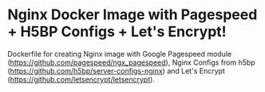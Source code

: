 # Nginx Docker Image with Pagespeed + H5BP Configs + Let's Encrypt!

Dockerfile for creating Nginx image with Google Pagespeed module (https://github.com/pagespeed/ngx_pagespeed), 
Nginx Configs from h5bp (https://github.com/h5bp/server-configs-nginx) and Let's Encrypt 
(https://github.com/letsencrypt/letsencrypt).